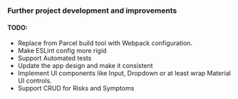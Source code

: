 ### Further project development and improvements

#### TODO:
- Replace from Parcel build tool with Webpack configuration.
- Make ESLint config more rigid
- Support Automated tests
- Update the app design and make it consistent
- Implement UI components like Input, Dropdown or at least wrap Material UI controls.
- Support CRUD for Risks and Symptoms


